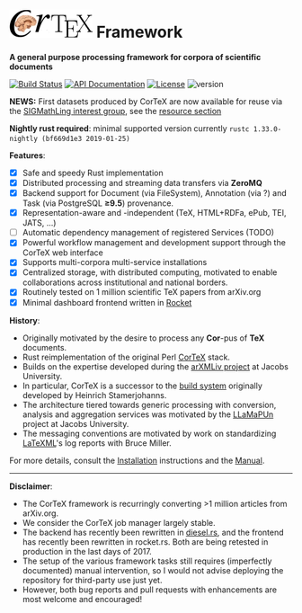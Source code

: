 ![CorTeX Framework](./public/img/logo.jpg) Framework
======

**A general purpose processing framework for corpora of scientific documents**

[![Build Status](https://secure.travis-ci.org/dginev/CorTeX.png?branch=master)](http://travis-ci.org/dginev/CorTeX) [![API Documentation](https://img.shields.io/badge/docs-API-blue.svg)](http://dginev.github.io/CorTeX/cortex/index.html) [![License](https://img.shields.io/badge/license-MIT-blue.svg)](https://raw.githubusercontent.com/dginev/CorTeX/master/LICENSE) ![version](https://img.shields.io/badge/version-0.3.2-orange.svg)

**NEWS:** First datasets produced by CorTeX are now available for reuse via the [SIGMathLing interest group](https://sigmathling.kwarc.info/), see the [resource section](https://sigmathling.kwarc.info/resources/)

**Nightly rust required**: minimal supported version currently `rustc 1.33.0-nightly (bf669d1e3 2019-01-25)`

**Features**:
 - [x] Safe and speedy Rust implementation
 - [x] Distributed processing and streaming data transfers via **ZeroMQ**
 - [x] Backend support for Document (via FileSystem), Annotation (via ?) and Task (via PostgreSQL **≥9.5**) provenance.
 - [x] Representation-aware and -independent (TeX, HTML+RDFa, ePub, TEI, JATS, ...)
 - [ ] Automatic dependency management of registered Services (TODO)
 - [x] Powerful workflow management and development support through the CorTeX web interface
 - [x] Supports multi-corpora multi-service installations
 - [x] Centralized storage, with distributed computing, motivated to enable collaborations across institutional and national borders.
 - [x] Routinely tested on 1 million scientific TeX papers from arXiv.org
 - [x] Minimal dashboard frontend written in [Rocket](https://rocket.rs/)

**History**:
 * Originally motivated by the desire to process any **Cor**-pus of **TeX** documents.
 * Rust reimplementation of the original Perl [CorTeX](https://github.com/dginev/deprecated-CorTeX) stack.
 * Builds on the expertise developed during the [arXMLiv project](https://www.researchgate.net/profile/Deyan_Ginev/publication/216797030_Transforming_Large_Collections_of_Scientific_Publications_to_XML/links/0fcfd5061a2004a213000000.pdf) at Jacobs University.
 * In particular, CorTeX is a successor to the [build system](http://arxmliv.kwarc.info) originally developed by Heinrich Stamerjohanns.
 * The architecture tiered towards generic processing with conversion, analysis and aggregation services was motivated by the [LLaMaPUn](https://github.com/KWARC/llamapun)
   project at Jacobs University.
 * The messaging conventions are motivated by work on standardizing [LaTeXML](http://dlmf.nist.gov/LaTeXML)'s log reports with Bruce Miller.

For more details, consult the [Installation](INSTALL.md) instructions and the [Manual](MANUAL.md).

---

**Disclaimer**:
 - The CorTeX framework is recurringly converting >1 million articles from arXiv.org.
 - We consider the CorTeX job manager largely stable.
 - The backend has recently been rewritten in [diesel.rs](http://diesel.rs/), and the frontend has recently been rewritten in rocket.rs. Both are being retested in production in the last days of 2017.
 - The setup of the various framework tasks still requires (imperfectly documented) manual intervention, so I would not advise deploying the repository for third-party use just yet.
 - However, both bug reports and pull requests with enhancements are most welcome and encouraged!
